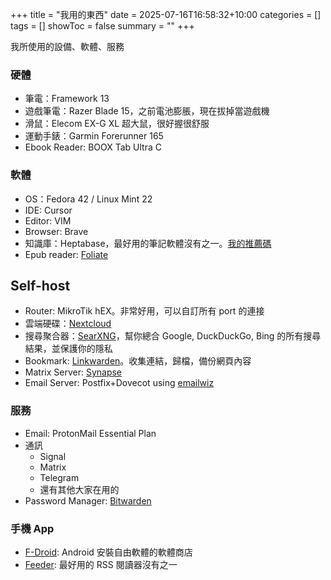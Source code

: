 +++
title = "我用的東西"
date = 2025-07-16T16:58:32+10:00
categories = []
tags = []
showToc = false
summary = ""
+++

我所使用的設備、軟體、服務

### 硬體

* 筆電：Framework 13
* 遊戲筆電：Razer Blade 15，之前電池膨脹，現在拔掉當遊戲機
* 滑鼠：Elecom EX-G XL 超大鼠，很好握很舒服
* 運動手錶：Garmin Forerunner 165
* Ebook Reader: BOOX Tab Ultra C

### 軟體

* OS：Fedora 42 / Linux Mint 22
* IDE: Cursor
* Editor: VIM
* Browser: Brave
* 知識庫：Heptabase，最好用的筆記軟體沒有之一。[我的推薦碼](https://join.heptabase.com?invite-acc-id=112336e4-6a6d-47e4-a412-05ebdef8646d)
* Epub reader: [Foliate](https://johnfactotum.github.io/foliate/)

## Self-host

* Router: MikroTik hEX。非常好用，可以自訂所有 port 的連接
* 雲端硬碟：[Nextcloud](/post/raspi-nextcloud)
* 搜尋聚合器：[SearXNG](https://github.com/searxng/searxng)，幫你總合 Google, DuckDuckGo, Bing 的所有搜尋結果，並保護你的隱私
* Bookmark: [Linkwarden](https://linkwarden.app/)。收集連結，歸檔，備份網頁內容
* Matrix Server: [Synapse](https://element-hq.github.io/synapse/latest/index.html)
* Email Server: Postfix+Dovecot using [emailwiz](https://github.com/LukeSmithxyz/emailwiz)

### 服務

* Email: ProtonMail Essential Plan
* 通訊
    * Signal
    * Matrix
    * Telegram
    * 還有其他大家在用的
* Password Manager: [Bitwarden](/post/should-you-use-password-manager)

### 手機 App

* [F-Droid](https://f-droid.org/): Android 安裝自由軟體的軟體商店
* [Feeder](https://github.com/spacecowboy/Feeder): 最好用的 RSS 閱讀器沒有之一